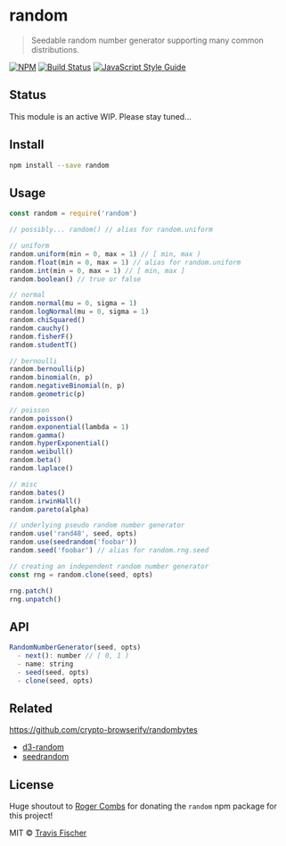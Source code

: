 # random

> Seedable random number generator supporting many common distributions.

[![NPM](https://img.shields.io/npm/v/random.svg)](https://www.npmjs.com/package/random) [![Build Status](https://travis-ci.com/transitive-bullshit/random.svg?branch=master)](https://travis-ci.com/transitive-bullshit/random) [![JavaScript Style Guide](https://img.shields.io/badge/code_style-standard-brightgreen.svg)](https://standardjs.com)

## Status

This module is an active WIP. Please stay tuned...

## Install

```bash
npm install --save random
```

## Usage

```js
const random = require('random')

// possibly... random() // alias for random.uniform

// uniform
random.uniform(min = 0, max = 1) // [ min, max )
random.float(min = 0, max = 1) // alias for random.uniform
random.int(min = 0, max = 1) // [ min, max ]
random.boolean() // true or false

// normal
random.normal(mu = 0, sigma = 1)
random.logNormal(mu = 0, sigma = 1)
random.chiSquared()
random.cauchy()
random.fisherF()
random.studentT()

// bernoulli
random.bernoulli(p)
random.binomial(n, p)
random.negativeBinomial(n, p)
random.geometric(p)

// poisson
random.poisson()
random.exponential(lambda = 1)
random.gamma()
random.hyperExponential()
random.weibull()
random.beta()
random.laplace()

// misc
random.bates()
random.irwinHall()
random.pareto(alpha)

// underlying pseudo random number generator
random.use('rand48', seed, opts)
random.use(seedrandom('foobar'))
random.seed('foobar') // alias for random.rng.seed

// creating an independent random number generator
const rng = random.clone(seed, opts)

rng.patch()
rng.unpatch()
```

## API

```js
RandomNumberGenerator(seed, opts)
  - next(): number // [ 0, 1 )
  - name: string
  - seed(seed, opts)
  - clone(seed, opts)
```

## Related

https://github.com/crypto-browserify/randombytes

- [d3-random](https://github.com/d3/d3-random)
- [seedrandom](https://github.com/davidbau/seedrandom)

## License

Huge shoutout to [Roger Combs](https://github.com/rcombs) for donating the `random` npm package for this project!

MIT © [Travis Fischer](https://github.com/transitive-bullshit)
